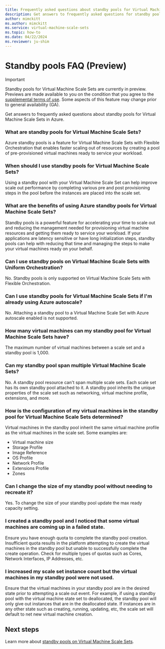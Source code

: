 ```yaml
---
title: Frequently asked questions about standby pools for Virtual Machine Scale Sets
description: Get answers to frequently asked questions for standby pools on Virtual Machine Scale Sets.
author: mimckitt
ms.author: mimckitt
ms.service: virtual-machine-scale-sets
ms.topic: how-to
ms.date: 04/22/2024
ms.reviewer: ju-shim
---
```


# Standby pools FAQ (Preview)

> [!IMPORTANT]
> Standby pools for Virtual Machine Scale Sets are currently in preview. Previews are made available to you on the condition that you agree to the [supplemental terms of use](https://azure.microsoft.com/support/legal/preview-supplemental-terms/). Some aspects of this feature may change prior to general availability (GA). 

Get answers to frequently asked questions about standby pools for Virtual Machine Scale Sets in Azure.

### What are standby pools for Virtual Machine Scale Sets? 
Azure standby pools is a feature for Virtual Machine Scale Sets with Flexible Orchestration that enables faster scaling out of resources by creating a pool of pre-provisioned virtual machines ready to service your workload. 

### When should I use standby pools for Virtual Machine Scale Sets? 
Using a standby pool with your Virtual Machine Scale Set can help improve scale out performance by completing various pre and post provisioning steps in the pool before the instances are placed into the scale set. 

### What are the benefits of using Azure standby pools for Virtual Machine Scale Sets? 
Standby pools is a powerful feature for accelerating your time to scale out and reducing the management needed for provisioning virtual machine resources and getting them ready to service your workload. If your applications are latency sensitive or have long initialization steps, standby pools can help with reducing that time and managing the steps to make your virtual machines ready on your behalf. 

### Can I use standby pools on Virtual Machine Scale Sets with Uniform Orchestration?
No. Standby pools is only supported on Virtual Machine Scale Sets with Flexible Orchestration.

### Can I use standby pools for Virtual Machine Scale Sets if I'm already using Azure autoscale? 
No. Attaching a standby pool to a Virtual Machine Scale Set with Azure autoscale enabled is not supported.  

### How many virtual machines can my standby pool for Virtual Machine Scale Sets have? 
The maximum number of virtual machines between a scale set and a standby pool is 1,000. 

### Can my standby pool span multiple Virtual Machine Scale Sets? 
No. A standby pool resource can't span multiple scale sets. Each scale set has its own standby pool attached to it. A standby pool inherits the unique properties of the scale set such as networking, virtual machine profile, extensions, and more. 

### How is the configuration of my virtual machines in the standby pool for Virtual Machine Scale Sets determined? 
Virtual machines in the standby pool inherit the same virtual machine profile as the virtual machines in the scale set. Some examples are:  
- Virtual machine size
- Storage Profile
- Image Reference
- OS Profile
- Network Profile
- Extensions Profile
- Zones


### Can I change the size of my standby pool without needing to recreate it? 
Yes. To change the size of your standby pool update the max ready capacity setting.  


### I created a standby pool and I noticed that some virtual machines are coming up in a failed state. 
Ensure you have enough quota to complete the standby pool creation. Insufficient quota results in the platform attempting to create the virtual machines in the standby pool but unable to successfully complete the create operation. Check for multiple types of quotas such as Cores, Network Interfaces, IP Addresses, etc.

### I increased my scale set instance count but the virtual machines in my standby pool were not used. 
Ensure that the virtual machines in your standby pool are in the desired state prior to attempting a scale out event. For example, if using a standby pool with the virtual machine state set to deallocated, the standby pool will only give out instances that are in the deallocated state. If instances are in any other state such as creating, running, updating, etc, the scale set will default to net new virtual machine creation. 


## Next steps

Learn more about [standby pools on Virtual Machine Scale Sets](standby-pools-overview.md).